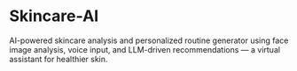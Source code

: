 # Skincare-AI
AI-powered skincare analysis and personalized routine generator using face image analysis, voice input, and LLM-driven recommendations — a virtual assistant for healthier skin.
